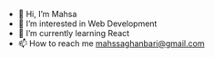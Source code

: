 - 👋 Hi, I’m Mahsa
- 👀 I’m interested in Web Development
- 🌱 I’m currently learning React
- 📫 How to reach me mahssaghanbari@gmail.com
